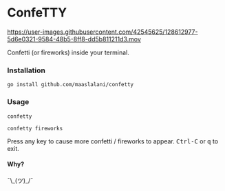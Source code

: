 # ConfeTTY
https://user-images.githubusercontent.com/42545625/128612977-5d6e0321-9584-48b5-8ff8-dd5b811211d3.mov

Confetti (or fireworks) inside your terminal.

### Installation

```
go install github.com/maaslalani/confetty
```

### Usage

```
confetty
```

```
confetty fireworks
```

Press any key to cause more confetti / fireworks to appear.
<kbd>Ctrl-C</kbd> or <kbd>q</kbd> to exit.

#### Why?

¯\\\_(ツ)\_/¯
